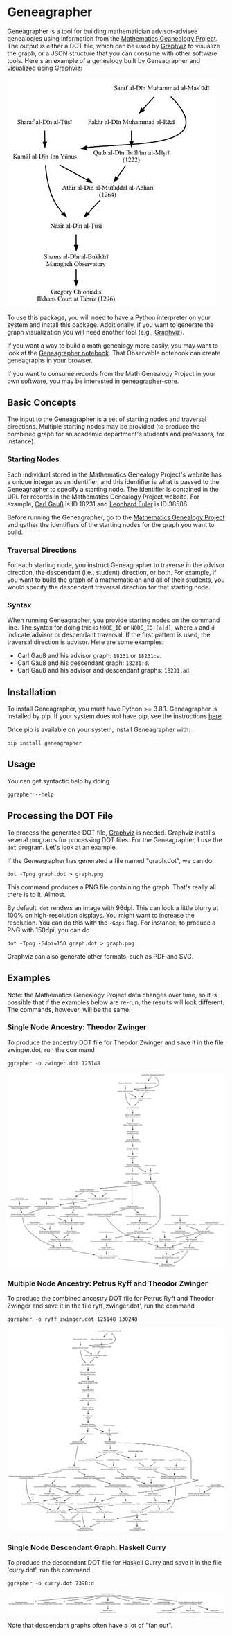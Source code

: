 # Geneagrapher
Geneagrapher is a tool for building mathematician advisor-advisee
genealogies using information from the [Mathematics Geanealogy
Project](https://www.mathgenealogy.org/). The output is either a DOT
file, which can be used by [Graphviz](https://graphviz.org/) to
visualize the graph, or a JSON structure that you can consume with
other software tools. Here's an example of a genealogy built by
Geneagrapher and visualized using Graphviz:

<img src="/images/chioniadis-geneagraph.png" alt="Chioniadis math
genealogy" width="480px">

To use this package, you will need to have a Python interpreter on
your system and install this package. Additionally, if you want to
generate the graph visualization you will need another tool (e.g.,
[Graphviz](https://www.graphviz.org/)).

If you want a way to build a math genealogy more easily, you may want
to look at the [Geneagrapher
notebook](https://observablehq.com/@davidalber/geneagrapher). That
Observable notebook can create geneagraphs in your browser.

If you want to consume records from the Math Genealogy Project in your
own software, you may be interested in
[geneagrapher-core](https://github.com/davidalber/geneagrapher-core).

## Basic Concepts
The input to the Geneagrapher is a set of starting nodes and traversal
directions. Multiple starting nodes may be provided (to produce the
combined graph for an academic department's students and professors,
for instance).

### Starting Nodes
Each individual stored in the Mathematics Genealogy Project's website
has a unique integer as an identifier, and this identifier is what is
passed to the Geneagrapher to specify a starting node. The identifier
is contained in the URL for records in the Mathematics Genealogy
Project website. For example, [Carl
Gauß](https://www.mathgenealogy.org/id.php?id=18231) is ID 18231 and
[Leonhard Euler](https://www.mathgenealogy.org/id.php?id=38586) is ID
38586.

Before running the Geneagrapher, go to the [Mathematics Genealogy
Project](https://www.mathgenealogy.org/) and gather the identifiers of
the starting nodes for the graph you want to build.

### Traversal Directions
For each starting node, you instruct Geneagrapher to traverse in the
advisor direction, the descendant (i.e., student) direction, or
both. For example, if you want to build the graph of a mathematician
and all of their students, you would specify the descendant traversal
direction for that starting node.

### Syntax
When running Geneagrapher, you provide starting nodes on the command
line. The syntax for doing this is `NODE_ID` or `NODE_ID:[a|d]`, where
`a` and `d` indicate advisor or descendant traversal. If the first
pattern is used, the traversal direction is advisor. Here are some
examples:

- Carl Gauß and his advisor graph: `18231` or `18231:a`.
- Carl Gauß and his descendant graph: `18231:d`.
- Carl Gauß and his advisor and descendant graphs: `18231:ad`.

## Installation
To install Geneagrapher, you must have Python >= 3.8.1. Geneagrapher
is installed by pip. If your system does not have pip, see the
instructions [here](https://pip.pypa.io/en/stable/installing/).

Once pip is available on your system, install Geneagrapher with:
```
pip install geneagrapher
```

## Usage
You can get syntactic help by doing

```
ggrapher --help
```

## Processing the DOT File
To process the generated DOT file,
[Graphviz](https://www.graphviz.org/) is needed. Graphviz installs
several programs for processing DOT files. For the Geneagrapher, I use
the `dot` program. Let's look at an example.

If the Geneagrapher has generated a file named "graph.dot", we can do

```
dot -Tpng graph.dot > graph.png
```

This command produces a PNG file containing the graph. That's really
all there is to it. Almost.

By default, `dot` renders an image with 96dpi. This can look a little
blurry at 100% on high-resolution displays. You might want to increase
the resolution. You can do this with the `-Gdpi` flag. For instance,
to produce a PNG with 150dpi, you can do

```
dot -Tpng -Gdpi=150 graph.dot > graph.png
```

Graphviz can also generate other formats, such as PDF and SVG.

## Examples
Note: the Mathematics Genealogy Project data changes over time, so it
is possible that if the examples below are re-run, the results will
look different. The commands, however, will be the same.

### Single Node Ancestry: Theodor Zwinger
To produce the ancestry DOT file for Theodor Zwinger and save it in
the file zwinger.dot, run the command

```
ggrapher -o zwinger.dot 125148
```

![Zwinger math genealogy](images/zwinger-geneagraph.png)

### Multiple Node Ancestry: Petrus Ryff and Theodor Zwinger
To produce the combined ancestry DOT file for Petrus Ryff and
Theodor Zwinger and save it in the file ryff_zwinger.dot', run
the command

```
ggrapher -o ryff_zwinger.dot 125148 130248
```

![Ryff-Zwinger math genealogy](images/ryff-zwinger-geneagraph.png)

### Single Node Descendant Graph: Haskell Curry
To produce the descendant DOT file for Haskell Curry and save it in
the file 'curry.dot', run the command

```
ggrapher -o curry.dot 7398:d
```

![Curry math genealogy descendants](images/curry-geneagraph.png)

Note that descendant graphs often have a lot of "fan out".
